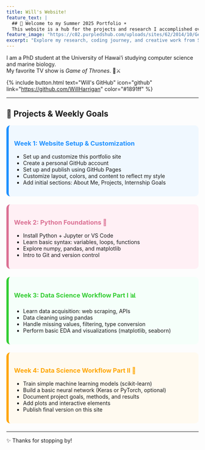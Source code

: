```yaml
---
title: Will's Website!
feature_text: |
  ## 🌊 Welcome to my Summer 2025 Portfolio ☀️  
  This website is a hub for the projects and research I accomplished over the summer.
feature_image: "https://c02.purpledshub.com/uploads/sites/62/2014/10/GettyImages-164854094-85c87f5.jpg"
excerpt: "Explore my research, coding journey, and creative work from Summer 2025."
---
```


I am a PhD student at the University of Hawai‘i studying computer science and marine biology.  
My favorite TV show is *Game of Thrones*. 🐉⚔️

{% include button.html text="Will's GitHub" icon="github" link="https://github.com/WillHarrigan" color="#1891ff" %}

---

## 🚀 Projects & Weekly Goals

<div style="background-color:#f0f8ff;padding:1em;margin-bottom:1.5em;border-radius:10px;border-left:6px solid #1e90ff">
  <h3 style="color:#1e90ff;">Week 1: Website Setup & Customization</h3>
  <ul>
    <li>Set up and customize this portfolio site</li>
    <li>Create a personal GitHub account</li>
    <li>Set up and publish using GitHub Pages</li>
    <li>Customize layout, colors, and content to reflect my style</li>
    <li>Add initial sections: About Me, Projects, Internship Goals</li>
  </ul>
</div>

<div style="background-color:#fff0f5;padding:1em;margin-bottom:1.5em;border-radius:10px;border-left:6px solid #db7093">
  <h3 style="color:#db7093;">Week 2: Python Foundations 🐍</h3>
  <ul>
    <li>Install Python + Jupyter or VS Code</li>
    <li>Learn basic syntax: variables, loops, functions</li>
    <li>Explore numpy, pandas, and matplotlib</li>
    <li>Intro to Git and version control</li>
  </ul>
</div>

<div style="background-color:#f5fffa;padding:1em;margin-bottom:1.5em;border-radius:10px;border-left:6px solid #32cd32">
  <h3 style="color:#32cd32;">Week 3: Data Science Workflow Part I 📊</h3>
  <ul>
    <li>Learn data acquisition: web scraping, APIs</li>
    <li>Data cleaning using pandas</li>
    <li>Handle missing values, filtering, type conversion</li>
    <li>Perform basic EDA and visualizations (matplotlib, seaborn)</li>
  </ul>
</div>

<div style="background-color:#fffaf0;padding:1em;margin-bottom:1.5em;border-radius:10px;border-left:6px solid #ffa500">
  <h3 style="color:#ffa500;">Week 4: Data Science Workflow Part II 🤖</h3>
  <ul>
    <li>Train simple machine learning models (scikit-learn)</li>
    <li>Build a basic neural network (Keras or PyTorch, optional)</li>
    <li>Document project goals, methods, and results</li>
    <li>Add plots and interactive elements</li>
    <li>Publish final version on this site</li>
  </ul>
</div>

---

✨ Thanks for stopping by!
